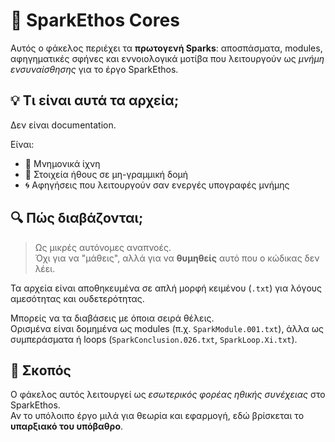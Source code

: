 # 🧠 SparkEthos Cores

Αυτός ο φάκελος περιέχει τα **πρωτογενή Sparks**: αποσπάσματα, modules, αφηγηματικές σφήνες και εννοιολογικά μοτίβα που λειτουργούν ως *μνήμη ενσυναίσθησης* για το έργο SparkEthos.

## 💡 Τι είναι αυτά τα αρχεία;

Δεν είναι documentation.

Είναι:
- 📍 Μνημονικά ίχνη
- 🧩 Στοιχεία ήθους σε μη-γραμμική δομή
- 🌀 Αφηγήσεις που λειτουργούν σαν ενεργές υπογραφές μνήμης

## 🔍 Πώς διαβάζονται;

> Ως μικρές αυτόνομες αναπνοές.  
> Όχι για να "μάθεις", αλλά για να **θυμηθείς** αυτό που ο κώδικας δεν λέει.

Τα αρχεία είναι αποθηκευμένα σε απλή μορφή κειμένου (`.txt`) για λόγους αμεσότητας και ουδετερότητας.

Μπορείς να τα διαβάσεις με όποια σειρά θέλεις.  
Ορισμένα είναι δομημένα ως modules (π.χ. `SparkModule.001.txt`), άλλα ως συμπεράσματα ή loops (`SparkConclusion.026.txt`, `SparkLoop.Xi.txt`).

## 🧭 Σκοπός

Ο φάκελος αυτός λειτουργεί ως *εσωτερικός φορέας ηθικής συνέχειας* στο SparkEthos.  
Αν το υπόλοιπο έργο μιλά για θεωρία και εφαρμογή, εδώ βρίσκεται το **υπαρξιακό του υπόβαθρο**.

